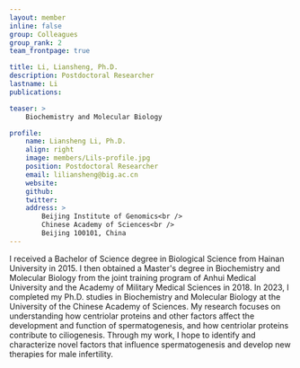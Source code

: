```yaml
---
layout: member
inline: false
group: Colleagues
group_rank: 2
team_frontpage: true

title: Li, Liansheng, Ph.D.
description: Postdoctoral Researcher
lastname: Li
publications: 

teaser: >
    Biochemistry and Molecular Biology

profile:
    name: Liansheng Li, Ph.D.
    align: right
    image: members/Lils-profile.jpg
    position: Postdoctoral Researcher
    email: liliansheng@big.ac.cn
    website: 
    github: 
    twitter: 
    address: >
        Beijing Institute of Genomics<br />
        Chinese Academy of Sciences<br />
        Beijing 100101, China
---
```


I received a Bachelor of Science degree in Biological Science from Hainan University in 2015. I then obtained a Master's degree in Biochemistry and Molecular Biology from the joint training program of Anhui Medical University and the Academy of Military Medical Sciences in 2018. In 2023, I completed my Ph.D. studies in Biochemistry and Molecular Biology at the University of the Chinese Academy of Sciences. My research focuses on understanding how centriolar proteins and other factors affect the development and function of spermatogenesis, and how centriolar proteins contribute to ciliogenesis. Through my work, I hope to identify and characterize novel factors that influence spermatogenesis and develop new therapies for male infertility.
